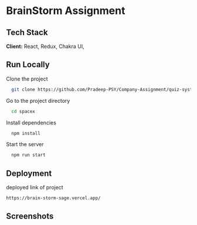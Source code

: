 # BrainStorm Assignment


## Tech Stack

**Client:** React, Redux, Chakra UI, 



## Run Locally

Clone the project

```bash
  git clone https://github.com/Pradeep-PSY/Company-Assignment/quiz-system/Frontend.git
```

Go to the project directory

```bash
  cd spacex
```

Install dependencies

```bash
  npm install
```

Start the server

```bash
  npm run start
```


## Deployment

deployed link of project

```bash
https://brain-storm-sage.vercel.app/
```


## Screenshots


